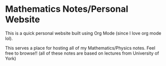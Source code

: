 # Mathematics Notes/Personal Website

This is a quick personal website built using Org Mode (since I love org mode lol).

This serves a place for hosting all of my Mathematics/Physics notes. Feel free to browse!! 
(all of these notes are based on lectures from University of York)
